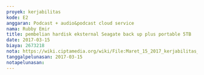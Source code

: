 ```yaml
---
proyek: kerjabilitas
kode: E2
anggaran: Podcast + audio&podcast cloud service
nama: Rubby Emir
title: pembelian hardisk eksternal Seagate back up plus portable 5TB
date: 2017-03-15
biaya: 2673218
nota: https://wiki.ciptamedia.org/wiki/File:Maret_15_2017_kerjabilitas_E2_hardisk_rubby.JPG
tanggalpelunasan: 2017-03-15
notapelunasan:
---
```

